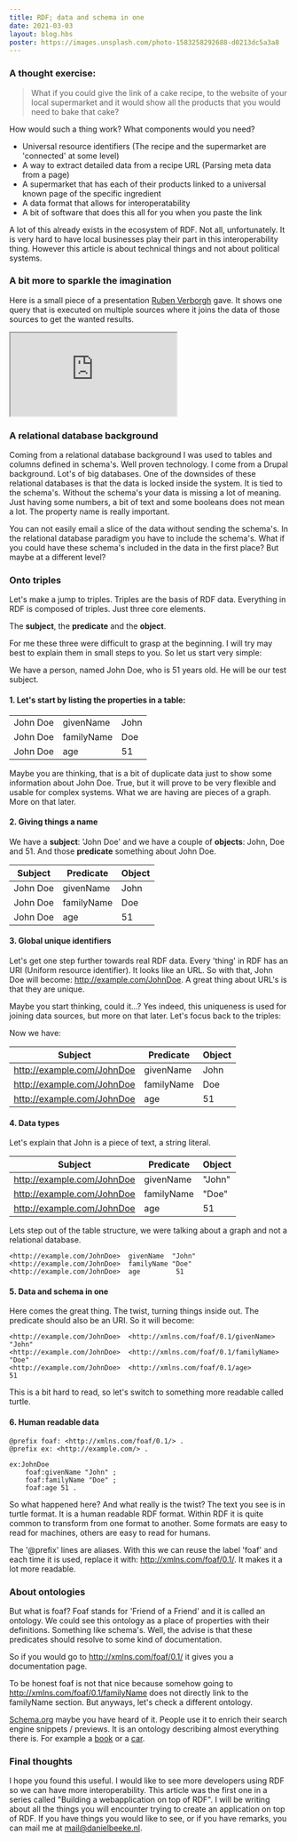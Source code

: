 ```yaml
---
title: RDF; data and schema in one
date: 2021-03-03
layout: blog.hbs
poster: https://images.unsplash.com/photo-1583258292688-d0213dc5a3a8
---
```


### A thought exercise:

>  What if you could give the link of a cake recipe, to the website of your local supermarket and it would show all the products that you would need to bake that cake?

How would such a thing work? What components would you need?

- Universal resource identifiers (The recipe and the supermarket are 'connected' at some level)
- A way to extract detailed data from a recipe URL (Parsing meta data from a page)
- A supermarket that has each of their products linked to a universal known page of the specific ingredient
- A data format that allows for interoperatability
- A bit of software that does this all for you when you paste the link

A lot of this already exists in the ecosystem of RDF. Not all, unfortunately. It is very hard to have local businesses play their part in this interoperability thing. However this article is about technical things and not about political systems.

### A bit more to sparkle the imagination
Here is a small piece of a presentation [Ruben Verborgh](https://ruben.verborgh.org/) gave. It shows one query that is executed on multiple sources where it joins the data of those sources to get the wanted results.

<iframe src="https://www.youtube.com/embed/LUF7plExdv8?start=301&end=360" allowfullscreen></iframe>

### A relational database background

Coming from a relational database background I was used to tables and columns defined in schema's. Well proven technology. I come from a Drupal background. Lot's of big databases. One of the downsides of these relational databases is that the data is locked inside the system. It is tied to the schema's. Without the schema's your data is missing a lot of meaning. Just having some numbers, a bit of text and some booleans does not mean a lot. The property name is really important.

You can not easily email a slice of the data without sending the schema's. In the relational database paradigm you have to include the schema's. 
What if you could have these schema's included in the data in the first place? But maybe at a different level?

### Onto triples

Let's make a jump to triples. Triples are the basis of RDF data. Everything in RDF is composed of triples. Just three core elements. 

The __subject__, the __predicate__ and the __object__. 

For me these three were difficult to grasp at the beginning. I will try may best to explain them in small steps to you. So let us start very simple:

We have a person, named John Doe, who is 51 years old. He will be our test subject.

#### 1. Let's start by listing the properties in a table:

|                   |                   |                   |
|-------------------|-------------------|-------------------|
| John Doe          | givenName         | John              |
| John Doe          | familyName        | Doe               |
| John Doe          | age               | 51                |

Maybe you are thinking, that is a bit of duplicate data just to show some information about John Doe. True, but it will prove to be very flexible and usable for complex systems. What we are having are pieces of a graph. More on that later.

#### 2. Giving things a name
We have a __subject__: 'John Doe' and we have a couple of __objects__: John, Doe and 51. And those __predicate__ something about John Doe. 

| Subject           | Predicate         | Object            |
|-------------------|-------------------|-------------------|
| John Doe          | givenName         | John              |
| John Doe          | familyName        | Doe               |
| John Doe          | age               | 51                |

#### 3. Global unique identifiers

Let's get one step further towards real RDF data. Every 'thing' in RDF has an URI (Uniform resource identifier). It looks like an URL. So with that, John Doe will become: <http://example.com/JohnDoe>. A great thing about URL's is that they are unique. 

Maybe you start thinking, could it...? Yes indeed, this uniqueness is used for joining data sources, but more on that later. Let's focus back to the triples:

Now we have:

| Subject                       | Predicate         | Object            |
|-------------------------------|-------------------|-------------------|
| <http://example.com/JohnDoe>  | givenName         | John              |
| <http://example.com/JohnDoe>  | familyName        | Doe               |
| <http://example.com/JohnDoe>  | age               | 51                |

#### 4. Data types

Let's explain that John is a piece of text, a string literal.

| Subject                       | Predicate         | Object            |
|-------------------------------|-------------------|-------------------|
| <http://example.com/JohnDoe>  | givenName         | "John"            |
| <http://example.com/JohnDoe>  | familyName        | "Doe"             |
| <http://example.com/JohnDoe>  | age               | 51                |

Lets step out of the table structure, we were talking about a graph and not a relational database. 

```turtle
<http://example.com/JohnDoe>  givenName  "John"
<http://example.com/JohnDoe>  familyName "Doe"
<http://example.com/JohnDoe>  age         51
```

#### 5. Data and schema in one

Here comes the great thing. The twist, turning things inside out. The predicate should also be an URI. So it will become:

```turtle
<http://example.com/JohnDoe>  <http://xmlns.com/foaf/0.1/givenName>   "John"
<http://example.com/JohnDoe>  <http://xmlns.com/foaf/0.1/familyName>  "Doe"
<http://example.com/JohnDoe>  <http://xmlns.com/foaf/0.1/age>          51
```

This is a bit hard to read, so let's switch to something more readable called turtle.

#### 6. Human readable data

```turtle
@prefix foaf: <http://xmlns.com/foaf/0.1/> .
@prefix ex: <http://example.com/> .

ex:JohnDoe
	foaf:givenName "John" ;
	foaf:familyName "Doe" ;
	foaf:age 51 .
```

So what happened here? And what really is the twist? The text you see is in turtle format. It is a human readable RDF format. Within RDF it is quite common to transform from one format to another. Some formats are easy to read for machines, others are easy to read for humans.

The '@prefix' lines are aliases. With this we can reuse the label 'foaf' and each time it is used, replace it with: http://xmlns.com/foaf/0.1/. It makes it a lot more readable. 

### About ontologies

But what is foaf? Foaf stands for 'Friend of a Friend' and it is called an ontology. We could see this ontology as a place of properties with their definitions. Something like schema's. Well, the advise is that these predicates should resolve to some kind of documentation. 

So if you would go to http://xmlns.com/foaf/0.1/ it gives you a documentation page. 

To be honest foaf is not that nice because somehow going to http://xmlns.com/foaf/0.1/familyName does not directly link to the familyName section. But anyways, let's check a different ontology. 

[Schema.org](https://schema.org/) maybe you have heard of it. People use it to enrich their search engine snippets / previews. It is an ontology describing almost everything there is. For example a [book](https://schema.org/Book) or a [car](https://schema.org/Car).

### Final thoughts

I hope you found this useful. I would like to see more developers using RDF so we can have more interoperability. This article was the first one in a series called "Building a webapplication on top of RDF". I will be writing about all the things you will encounter trying to create an application on top of RDF. If you have things you would like to see, or if you have remarks, you can mail me at mail@danielbeeke.nl.